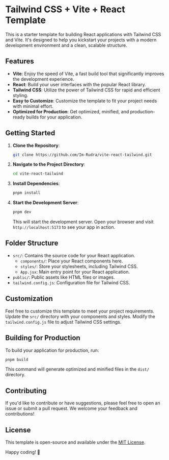 # Tailwind CSS + Vite + React Template

This is a starter template for building React applications with Tailwind CSS and Vite. It's designed to help you kickstart your projects with a modern development environment and a clean, scalable structure.

## Features

- **Vite**: Enjoy the speed of Vite, a fast build tool that significantly improves the development experience.
- **React**: Build your user interfaces with the popular React library.
- **Tailwind CSS**: Utilize the power of Tailwind CSS for rapid and efficient styling.
- **Easy to Customize**: Customize the template to fit your project needs with minimal effort.
- **Optimized for Production**: Get optimized, minified, and production-ready builds for your application.

## Getting Started

1. **Clone the Repository**:

   ```bash
   git clone https://github.com/Im-Rudra/vite-react-tailwind.git
   ```

2. **Navigate to the Project Directory**:

   ```bash
   cd vite-react-tailwind
   ```

3. **Install Dependencies**:

   ```bash
   pnpm install
   ```

4. **Start the Development Server**:

   ```bash
   pnpm dev
   ```

   This will start the development server. Open your browser and visit `http://localhost:5173` to see your app in action.

## Folder Structure

- `src/`: Contains the source code for your React application.
  - `components/`: Place your React components here.
  - `styles/`: Store your stylesheets, including Tailwind CSS.
  - `App.jsx`: Main entry point for your React application.
- `public/`: Public assets like HTML files or images.
- `tailwind.config.js`: Configuration file for Tailwind CSS.

## Customization

Feel free to customize this template to meet your project requirements. Update the `src/` directory with your components and styles. Modify the `tailwind.config.js` file to adjust Tailwind CSS settings.

## Building for Production

To build your application for production, run:

```bash
pnpm build
```

This command will generate optimized and minified files in the `dist/` directory.

## Contributing

If you'd like to contribute or have suggestions, please feel free to open an issue or submit a pull request. We welcome your feedback and contributions!

## License

This template is open-source and available under the [MIT License](LICENSE).

Happy coding! 🚀
